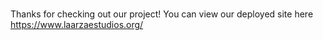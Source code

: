 #
Thanks for checking out our project! You can view our deployed site here https://www.laarzaestudios.org/
